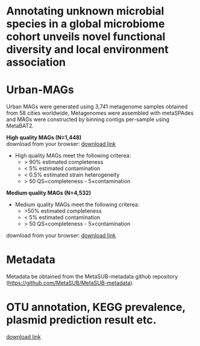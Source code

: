 # Annotating unknown microbial species in a global microbiome cohort unveils novel functional diversity and local environment association
# Urban-MAGs
Urban MAGs were generated using 3,741 metagenome samples obtained from 58 cities worldwide, Metagenomes were assembled with  metaSPAdes and MAGs were constructed by binning contigs per-sample using MetaBAT2.

<b>High quality MAGs (N=1,448)</b>   
download from your browser: [download link](www.unimd.org/files/MetaSUB_HQ_MAGs.tar.gz)  
  
* High quality MAGs meet the following criterea:
	*  \> 90% estimated completeness
	*  < 5% estimated contamination
	*  < 0.5% estimated strain heterogeneity
	*  \> 50 QS=completeness - 5×contamination

<b>Medium quality MAGs (N=4,532)</b>  
* Medium quality MAGs meet the following criterea:
	*  \>50% estimated completeness
	*  < 5% estimated contamination
	*  \> 50 QS=completeness - 5×contamination
	
download from your browser: [download link](www.unimd.org/files/MetaSUB_MQ_MAGs.tar.gz)  

# Metadata
Metadata be obtained from the MetaSUB-metadata github repository (https://github.com/MetaSUB/MetaSUB-metadata).
# OTU annotation, KEGG prevalence, plasmid prediction result etc. 
[download link](www.unimd.org/files/SupplementaryData.zip)

